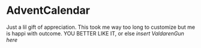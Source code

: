 # AdventCalendar

Just a lil gift of appreciation. 
This took me way too long to customize but me is happi with outcome.
YOU BETTER LIKE IT, or else *insert ValdarenGun here*
